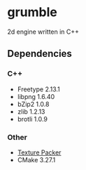 # grumble
2d engine written in C++

## Dependencies
### C++
* Freetype 2.13.1
* libpng 1.6.40
* bZip2 1.0.8
* zlib 1.2.13
* brotli 1.0.9

### Other
* [Texture Packer](codeandweb.com/texturepacker) 
* CMake 3.27.1
